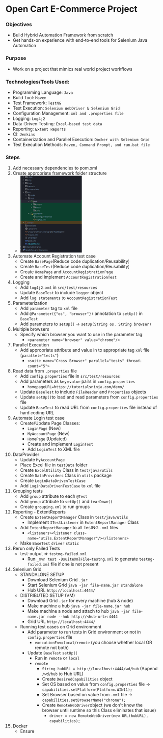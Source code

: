 # Open Cart E-Commerce Project

### Objectives

- Build Hybrid Automation Framework from scratch
- Get hands-on experience with end-to-end tools for Selenium Java Automation

### Purpose

- Work on a project that mimics real world project workflows

### Technologies/Tools Used:

- Programming Language: `Java`
- Build Tool: `Maven`
- Test Framework: `TestNG`
- Test Execution: `Selenium WebDriver & Selenium Grid`
- Configuration Management: `xml and .properties file`
- Logging: `Log4j2`
- Data-Driven Testing: `Excel-based test data`
- Reporting: `Extent Reports`
- CI: `Jenkins`
- Containerization and Parallel Execution: `Docker with Selenium Grid`
- Test Execution Methods: `Maven, Command Prompt, and run.bat file`

### Steps

1. Add necessary dependencies to pom.xml
2. Create appropriate framework folder structure
    - <img src="img/folderStructure.png" alt="Folder Structure" height="250" width="200">
3. Automate Account Registration test case
    - Create `BasePage`(Reduce code duplication/Reusability)
    - Create `BaseTest`(Reduce code duplication/Reusability)
    - Create `HomePage` and `AccountRegistrationPage`
    - Create and implement `AccountRegistrationTest`
4. Logging
    - Add `log4j2.xml` in `src/test/resources`
    - Update `BaseTest` to include `logger` object
    - Add `log statements` to `AccountRegistrationTest`
5. Parameterization
    - Add `parameter` tag to `xml` file
    - Add `@Parameter({"os", "browser"})` annotation to `setUp()` in `BaseTest`
    - Add parameters to `setUp()` -> `setUp(String os, String browser)`
6. Multiple browsers
    - Specify which browser you want to use in the parameter tag
        - `<parameter name="browser" value="chrome"/>`
7. Parallel Execution
    - Add appropriate attribute and value in to appropriate tag `xml` file (`parallel="tests"`)
        - `<suite name="Cross Browser" parallel="tests" thread-count="5">`
8. Read data from `.properties` file
    - Add `config.properties` file in `src/test/resources`
    - Add parameters as `key`=`value` pairs in `config.properties`
        - `homepageURL=https://tutorialsninja.com/demo/`
    - Update `BaseTest` to include `FileReader` and `Properties` objects
    - Update `setUp()`to load and read parameters from `config.properties` file
    - Update `BaseTest` to read URL from `config.properties` file instead of hard coding URL
9. Automate Login test case
    - Create/Update Page Classes:
        - `LoginPage` (New)
        - `MyAccountPage` (New)
        - `HomePage` (Updated)
        - Create and implement `LoginTest`
        - Add `LoginTest` to XML file
10. DataProvider
    - Update `MyAccountPage`
    - Place Excel file in `testData` folder
    - Create `ExcelUtility` Class in `test/java/utils`
    - Create `DataProviders` Class in `utils` package
    - Create `LoginDataDrivenTestCase`
    - Add `LoginDataDrivenTestCase` to `xml` file
11. Grouping tests
    - Add `group` attribute to each `@Test`
    - Add `group` attribute to `setUp()` and `tearDown()`
    - Create `grouping.xml` to run groups
12. Reporting - ExtentReports
    - Create `ExtentReportManager` Class in `test/java/utils`
      - Implement `ITestListener` in `ExtentReportManager` Class
    - Add `ExtentReportManager` to all TestNG `.xml` files
      - `<listeners><listener class-name="utils.ExtentReportManager"/></listeners>`
    - Make `BaseTest` `driver` `static`
13. Rerun only Failed Tests
    - test-output => `testng-failed.xml`
      - Run `_mvn test -DsuiteXmlFile=testng.xml` to generate `testng-failed.xml` file if one is not present
14. Selenium Grid
    - STANDALONE SETUP
      - Download Selenium Grid `.jar`
      - Start Selenium Grid `java -jar file-name.jar standalone`
      - Hub URL `http://localhost:4444/`
    - DISTRIBUTED SETUP (VM)
      - Download Grid `.jar` for every machine (hub & node)
      - Make machine a hub `java -jar file-name.jar hub`
      - Make machine a node and attach to hub `java -jar file-name.jar node --hub http://<hub-url>:4444`
      - Grid URL `http://localhost:4444/`
    - Running test cases on Grid environment
      - Add parameter to run tests in Grid environment or not in `config.properties` file
        - `executionEnv=local/remote` (you choose whether local OR remote not both)
      - Update `BaseTest` `setUp()`
        - Run in `remote` or `local`
        - `remote`
          - `String hubURL = http://localhost:4444/wd/hub` (Append `/wd/hub` to Hub URL)
          - Create `DesiredCapabilities` object
          - Set OS based on value from `config.properties` file -> `capabilities.setPlatform(Platform.WIN11);`
          - Set Browser based on value from `.xml` file -> `capabilities.setBrowserName("chrome");`
          - Create `RemoteWebDriver`object (we don't know the browser until runtime so this Class eliminates that issue)
            - `driver = new RemoteWebDriver(new URL(hubURL), capabilities);`
15. Docker
    - Ensure